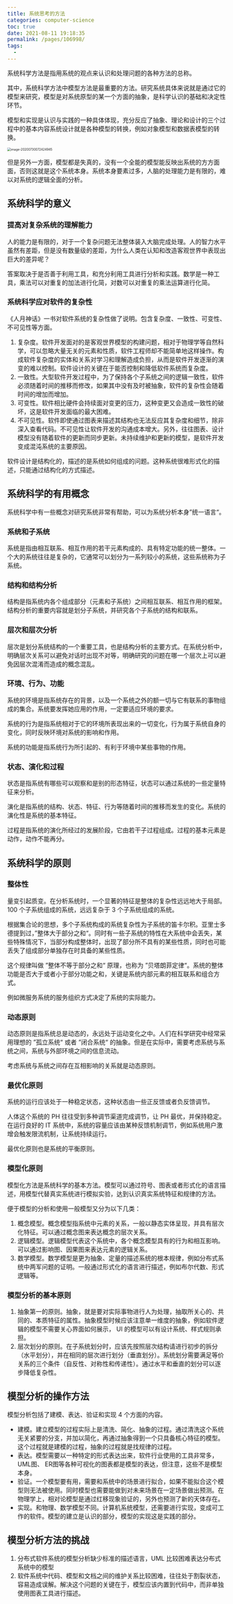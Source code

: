 ```yaml
---
title: 系统思考的方法
categories: computer-science
toc: true
date: 2021-08-11 19:18:35
permalink: /pages/106998/
tags: 
  - 
---
```




系统科学方法是指用系统的观点来认识和处理问题的各种方法的总称。

其中，系统科学方法中模型方法是最重要的方法。研究系统具体来说就是通过它的模型来研究，模型是对系统原型的某一个方面的抽象，是科学认识的基础和决定性环节。

模型和实现是认识与实践的一种具体体现，充分反应了抽象、理论和设计的三个过程中的基本内容系统设计就是各种模型的转换，例如对象模型和数据表模型的转换。



<img src="systematic-thinking/image-20200730072424945.png" alt="image-20200730072424945" style="zoom:50%;" />





但是另外一方面，模型都是失真的，没有一个全能的模型能反映出系统的方方面面，否则这就是这个系统本身。系统本身要素过多，人脑的处理能力是有限的，难以对系统的逻辑全面的分析。



## 系统科学的意义



### 提高对复杂系统的理解能力



人的能力是有限的，对于一个复杂问题无法整体装入大脑完成处理。人的智力水平虽然有差距，但是没有数量级的差距，为什么人类在认知和改造客观世界中表现出巨大的差异呢？



答案取决于是否善于利用工具，和充分利用工具进行分析和实践。数学是一种工具，乘法可以对重复的加法进行化简，对数可以对重复的乘法运算进行化简。



### 系统科学应对软件的复杂性



《人月神话》一书对软件系统的复杂性做了说明。包含复杂度、一致性、可变性、不可见性等方面。



1. 复杂度。软件开发面对的是客观世界模型的构建问题，相对于物理学等自然科学，可以忽略大量无关的元素和性质，软件工程师却不能简单地这样操作。构成软件复杂度的实体和关系对学习和理解造成负担，从而是软件开发逐渐的演变的难以控制。软件设计的关键在于能否控制和降低软件系统而复杂度。
2. 一致性。大型软件开发过程中，为了保持各个子系统之间的逻辑一致性，软件必须随着时间的推移而修改，如果其中没有及时被抽象，软件的复杂性会随着时间的增加而增加。
3. 可变性。软件相比硬件会持续面对变更的压力，这种变更又会造成一致性的破坏，这是软件开发面临的最大困难。
4. 不可见性。软件即使通过图表来描述其结构也无法反应其复杂度和细节，除非深入查看代码。不可见性让软件开发的沟通成本增大。另外，往往图表、设计模型没有随着软件的更新而同步更新。未持续维护和更新的模型，是软件开发变成混沌系统的主要原因。



软件设计是结构化的，描述的是系统如何组成的问题。这种系统很难形式化的描述，只能通过结构化的方式描述。



## 系统科学的有用概念



系统科学中有一些概念对研究系统非常有帮助，可以为系统分析本身”统一语言“。



### 系统和子系统

系统是指由相互联系、相互作用的若干元素构成的、具有特定功能的统一整体。一个大的系统往往是复杂的，它通常可以划分为一系列较小的系统，这些系统称为子系统。



### 结构和结构分析

结构是指系统内各个组成部分（元素和子系统）之间相互联系、相互作用的框架。结构分析的重要内容就是划分子系统，并研究各个子系统的结构和联系。



### 层次和层次分析

层次是划分系统结构的一个重要工具，也是结构分析的主要方式。在系统分析中，明确层次关系可以避免对话时出现不对等，明确研究的问题在哪一个层次上可以避免因层次混淆而造成的概念混乱。



### 环境、行为、功能

系统的环境是指系统存在的背景，以及一个系统之外的额一切与它有联系的事物组成的集合。系统要发挥她应用的作用，一定要适应环境的要求。

系统的行为是指系统相对于它的环境所表现出来的一切变化，行为属于系统自身的变化，同时反映环境对系统的影响和作用。

系统的功能是指系统行为所引起的、有利于环境中某些事物的作用。





### 状态、演化和过程

状态是指系统有哪些可以观察和是别的形态特征，状态可以通过系统的一些定量特征来分析。

演化是指系统的结构、状态、特征、行为等随着时间的推移而发生的变化。系统的演化性是系统的基本特征。

过程是指系统的演化所经过的发展阶段，它由若干子过程组成。过程的基本元素是动作，动作不能再分。



## 系统科学的原则

### 整体性

量变引起质变。在分析系统时，一个显著的特征是整体的复杂性远远地大于局部。100 个子系统组成的系统，远远复杂于 3 个子系统组成的系统。

根据集合论的思想，多个子系统构成的系统复杂性为子系统的笛卡尔积。亚里士多德提到过，”整体大于部分之和“。同时有一些子系统的特性在大系统中会丢失，某些特殊情况下，当部分构成整体时，出现了部分所不具有的某些性质，同时也可能丢失了组成部分单独存在时具备的某些性质。

这个规律叫做 ”整体不等于部分之和“ 原理，也称为 ”贝塔朗菲定律“。系统的整体功能是否大于或者小于部分功能之和，关键是系统内部元素的相互联系和组合方式。

例如微服务系统的服务组织方式决定了系统的实际能力。

### 动态原则

动态原则是指系统总是动态的，永远处于运动变化之中。人们在科学研究中经常采用理想的 ”孤立系统“ 或者 ”闭合系统“ 的抽象。但是在实际中，需要考虑系统与系统之间，系统与外部环境之间的信息流动。

考虑系统与系统之间存在互相影响的关系就是动态原则。

### 最优化原则

系统的运行应该处于一种稳定状态，这种状态由一些正反馈或者负反馈调节。

人体这个系统的 PH  往往受到多种调节渠道完成调节，让 PH 最优，并保持稳定。在运行良好的 IT 系统中，系统的容量应该由某种反馈机制调节，例如系统用户激增会触发限流机制，让系统持续运行。

最优化原则也是系统的平衡原则。

### 模型化原则

模型化方法是系统科学的基本方法。模型可以通过符号、图表或者形式化的语言描述，用模型代替真实系统进行模拟实验，达到认识真实系统特征和规律的方法。

便于模型的分析和使用一般模型又分为以下几类：

1. 概念模型。概念模型指系统中元素的关系，一般以静态实体呈现，并具有层次化特征。可以通过概念图来表达概念的层次关系。
2. 逻辑模型。逻辑模型代表这个系统中，各个概念模型具有的行为和相互影响。可以通过影响图、因果图来表达元素的逻辑关系。
3. 数学模型。数学模型是更为抽象、定量的描述系统的根本规律，例如分布式系统中两军问题的证明。一般通过形式化的语言进行描述，例如布尔代数、形式逻辑等。



### 模型分析的基本原则



1. 抽象第一的原则。抽象，就是要对实际事物进行人为处理，抽取所关心的、共同的、本质特征的属性。抽象模型时候应该注意单一维度的抽象，例如软件逻辑的模型不需要关心界面如何展示， UI 的模型可以有设计系统、样式规则承担。
2. 层次划分的原则。在子系统划分时，应该先按照层次结构请进行初步的拆分（水平划分），并在相同的层次进行划分（垂直划分）。系统划分需要满足等价关系的三个条件（自反性、对称性和传递性）。通过水平和垂直的划分可以逐步降低复杂性。



## 模型分析的操作方法

模型分析包括了建模、表达、验证和实现 4 个方面的内容。



- 建模。建立模型的过程实际上是清洗、简化、抽象的过程。通过清洗这个系统无关紧要的分支，并加以简化，再通过抽象得到一个只具备核心特征的模型。这个过程就是建模的过程，抽象的过程就是找规律的过程。
- 表达。模型需要以一种特定的形式表达出来，软件行业使用的工具非常多，UML图、 ER图等各种可视化的图表都是模型的表达，但注意，这些不是模型本身。
- 验证。一个模型要有用，需要和系统中的场景进行拟合，如果不能拟合这个模型则无法被使用。同时模型也需要能做到对未来场景在一定场景做出预测。在物理学上，相对论模型是通过红移现象验证的，另外也预测了新的天体存在。
- 实现。和物理、数学模型不同。计算机系统模型，还需要进行实现，变成可工作的软件。模型的建立是认识的部分，模型的实现这是实践的部分。



## 模型分析方法的挑战



1. 分布式软件系统的模型分析缺少标准的描述语言，UML 比较困难表达分布式系统中的模型
2. 软件系统中代码、模型和文档之间的维护关系比较困难，往往处于割裂状态，容易造成误解。解决这个问题的关键在于，模型应该内置到代码中，而非单独使用图表工具进行描述。





